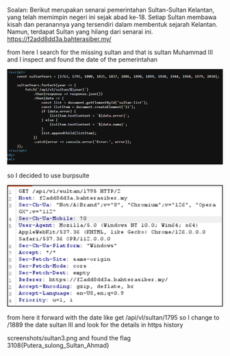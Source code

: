 Soalan:
Berikut merupakan senarai pemerintahan Sultan-Sultan Kelantan, yang telah memimpin negeri ini sejak abad ke-18. Setiap Sultan membawa kisah dan peranannya yang tersendiri dalam membentuk sejarah Kelantan. Namun, terdapat Sultan yang hilang dari senarai ini.
https://f2add8dd3a.bahterasiber.my/

from here I search for the missing sultan and that is sultan Muhammad III and I inspect and found the date of the pemerintahan 

![sultan1)](../screenshots/sultan1.png)

so I decided to use burpsuite

![sultan2](../screenshots/sultan2.png)

from here it forward with the date like get /api/vl/sultan/1795 so I change to /1889 the date sultan III and look for the details in https history 

screenshots/sultan3.png
and found the flag 3108{Putera_sulong_Sultan_Ahmad}
